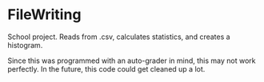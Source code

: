 # FileWriting
School project. Reads from .csv, calculates statistics, and creates a histogram.

Since this was programmed with an auto-grader in mind, this may not work perfectly. In the future, this code could get cleaned up a lot.
